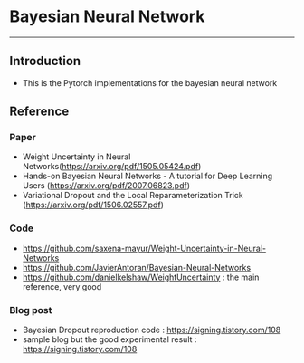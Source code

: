 # Bayesian Neural Network
---
## Introduction
- This is the Pytorch implementations for the bayesian neural network 

## Reference
### Paper
- Weight Uncertainty in Neural Networks(https://arxiv.org/pdf/1505.05424.pdf)
- Hands-on Bayesian Neural Networks - A tutorial for Deep Learning Users (https://arxiv.org/pdf/2007.06823.pdf)
- Variational Dropout and the Local Reparameterization Trick (https://arxiv.org/pdf/1506.02557.pdf)

### Code
- https://github.com/saxena-mayur/Weight-Uncertainty-in-Neural-Networks
- https://github.com/JavierAntoran/Bayesian-Neural-Networks
- https://github.com/danielkelshaw/WeightUncertainty : the main reference, very good

### Blog post
- Bayesian Dropout reproduction code : https://signing.tistory.com/108
- sample blog but the good experimental result : https://signing.tistory.com/108